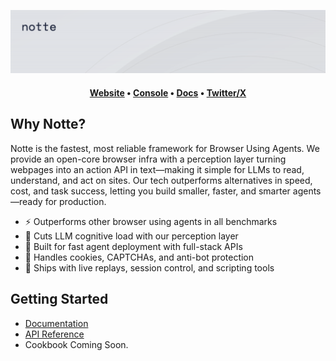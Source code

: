 ![Notte Header](https://github.com/nottelabs/.github/blob/main/profile/bgd.png)

<h4 align="center">
  <a href="https://notte.cc">Website</a>
  •
  <b><a href="https://console.notte.cc">Console</a></b>
  •
  <a href="https://docs.notte.cc">Docs</a>
  •
  <a href="https://twitter.com/nottecore">Twitter/X</a>
  </h4>

## Why Notte?

Notte is the fastest, most reliable framework for Browser Using Agents. We provide an open-core browser infra with a perception layer turning webpages into an action API in text—making it simple for LLMs to read, understand, and act on sites. Our tech outperforms alternatives in speed, cost, and task success, letting you build smaller, faster, and smarter agents—ready for production.

- ⚡️ Outperforms other browser using agents in all benchmarks
- 🧠 Cuts LLM cognitive load with our perception layer
- 🚀 Built for fast agent deployment with full-stack APIs
- 🔐 Handles cookies, CAPTCHAs, and anti-bot protection
- 🔧 Ships with live replays, session control, and scripting tools

## Getting Started

- [Documentation](https://docs.notte.cc)
- [API Reference](https://docs.notte.cc/oapi-reference/health-check)
- Cookbook Coming Soon.
